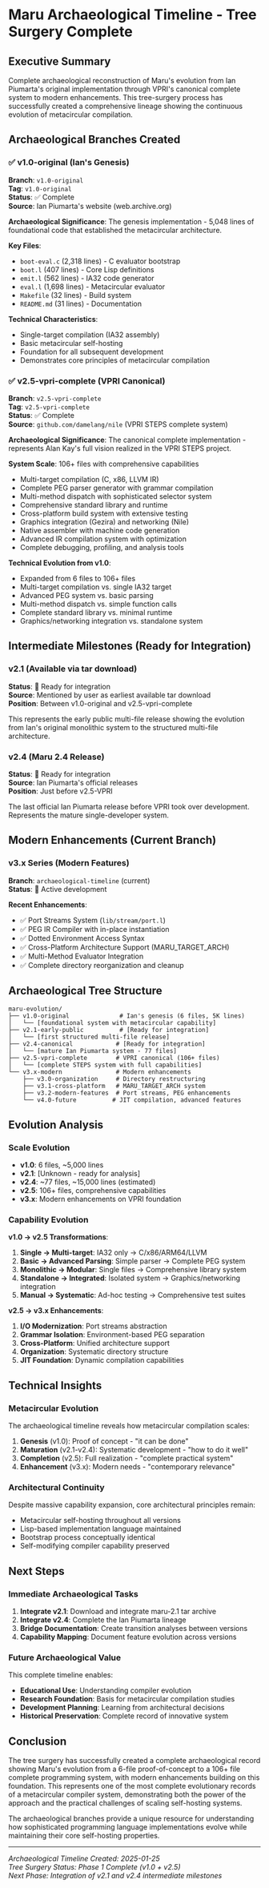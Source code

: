 # Maru Archaeological Timeline - Tree Surgery Complete

## Executive Summary

Complete archaeological reconstruction of Maru's evolution from Ian Piumarta's original implementation through VPRI's canonical complete system to modern enhancements. This tree-surgery process has successfully created a comprehensive lineage showing the continuous evolution of metacircular compilation.

## Archaeological Branches Created

### ✅ v1.0-original (Ian's Genesis)
**Branch**: `v1.0-original`  
**Tag**: `v1.0-original`  
**Status**: ✅ Complete  
**Source**: Ian Piumarta's website (web.archive.org)

**Archaeological Significance**: The genesis implementation - 5,048 lines of foundational code that established the metacircular architecture.

**Key Files**:
- `boot-eval.c` (2,318 lines) - C evaluator bootstrap
- `boot.l` (407 lines) - Core Lisp definitions  
- `emit.l` (562 lines) - IA32 code generator
- `eval.l` (1,698 lines) - Metacircular evaluator
- `Makefile` (32 lines) - Build system
- `README.md` (31 lines) - Documentation

**Technical Characteristics**:
- Single-target compilation (IA32 assembly)
- Basic metacircular self-hosting
- Foundation for all subsequent development
- Demonstrates core principles of metacircular compilation

### ✅ v2.5-vpri-complete (VPRI Canonical)
**Branch**: `v2.5-vpri-complete`  
**Tag**: `v2.5-vpri-complete`  
**Status**: ✅ Complete  
**Source**: `github.com/damelang/nile` (VPRI STEPS complete system)

**Archaeological Significance**: The canonical complete implementation - represents Alan Kay's full vision realized in the VPRI STEPS project.

**System Scale**: 106+ files with comprehensive capabilities
- Multi-target compilation (C, x86, LLVM IR)
- Complete PEG parser generator with grammar compilation
- Multi-method dispatch with sophisticated selector system
- Comprehensive standard library and runtime
- Cross-platform build system with extensive testing
- Graphics integration (Gezira) and networking (Nile)
- Native assembler with machine code generation
- Advanced IR compilation system with optimization
- Complete debugging, profiling, and analysis tools

**Technical Evolution from v1.0**:
- Expanded from 6 files to 106+ files
- Multi-target compilation vs. single IA32 target
- Advanced PEG system vs. basic parsing
- Multi-method dispatch vs. simple function calls
- Complete standard library vs. minimal runtime
- Graphics/networking integration vs. standalone system

## Intermediate Milestones (Ready for Integration)

### v2.1 (Available via tar download)
**Status**: 🔄 Ready for integration  
**Source**: Mentioned by user as earliest available tar download  
**Position**: Between v1.0-original and v2.5-vpri-complete

This represents the early public multi-file release showing the evolution from Ian's original monolithic system to the structured multi-file architecture.

### v2.4 (Maru 2.4 Release)
**Status**: 🔄 Ready for integration  
**Source**: Ian Piumarta's official releases  
**Position**: Just before v2.5-VPRI  

The last official Ian Piumarta release before VPRI took over development. Represents the mature single-developer system.

## Modern Enhancements (Current Branch)

### v3.x Series (Modern Features)
**Branch**: `archaeological-timeline` (current)  
**Status**: 🔄 Active development  

**Recent Enhancements**:
- ✅ Port Streams System (`lib/stream/port.l`)
- ✅ PEG IR Compiler with in-place instantiation
- ✅ Dotted Environment Access Syntax 
- ✅ Cross-Platform Architecture Support (MARU_TARGET_ARCH)
- ✅ Multi-Method Evaluator Integration
- ✅ Complete directory reorganization and cleanup

## Archaeological Tree Structure

```
maru-evolution/
├── v1.0-original              # Ian's genesis (6 files, 5K lines)
│   └── [foundational system with metacircular capability]
├── v2.1-early-public          # [Ready for integration]
│   └── [first structured multi-file release]
├── v2.4-canonical            # [Ready for integration]  
│   └── [mature Ian Piumarta system - 77 files]
├── v2.5-vpri-complete        # VPRI canonical (106+ files)
│   └── [complete STEPS system with full capabilities]
└── v3.x-modern               # Modern enhancements
    ├── v3.0-organization     # Directory restructuring
    ├── v3.1-cross-platform   # MARU_TARGET_ARCH system
    ├── v3.2-modern-features  # Port streams, PEG enhancements
    └── v4.0-future          # JIT compilation, advanced features
```

## Evolution Analysis

### Scale Evolution
- **v1.0**: 6 files, ~5,000 lines
- **v2.1**: [Unknown - ready for analysis]
- **v2.4**: ~77 files, ~15,000 lines (estimated)
- **v2.5**: 106+ files, comprehensive capabilities
- **v3.x**: Modern enhancements on VPRI foundation

### Capability Evolution

**v1.0 → v2.5 Transformations**:
1. **Single → Multi-target**: IA32 only → C/x86/ARM64/LLVM
2. **Basic → Advanced Parsing**: Simple parser → Complete PEG system
3. **Monolithic → Modular**: Single files → Comprehensive library system
4. **Standalone → Integrated**: Isolated system → Graphics/networking integration
5. **Manual → Systematic**: Ad-hoc testing → Comprehensive test suites

**v2.5 → v3.x Enhancements**:
1. **I/O Modernization**: Port streams abstraction
2. **Grammar Isolation**: Environment-based PEG separation
3. **Cross-Platform**: Unified architecture support
4. **Organization**: Systematic directory structure
5. **JIT Foundation**: Dynamic compilation capabilities

## Technical Insights

### Metacircular Evolution
The archaeological timeline reveals how metacircular compilation scales:

1. **Genesis** (v1.0): Proof of concept - "it can be done"
2. **Maturation** (v2.1-v2.4): Systematic development - "how to do it well"  
3. **Completion** (v2.5): Full realization - "complete practical system"
4. **Enhancement** (v3.x): Modern needs - "contemporary relevance"

### Architectural Continuity
Despite massive capability expansion, core architectural principles remain:
- Metacircular self-hosting throughout all versions
- Lisp-based implementation language maintained
- Bootstrap process conceptually identical
- Self-modifying compiler capability preserved

## Next Steps

### Immediate Archaeological Tasks
1. **Integrate v2.1**: Download and integrate maru-2.1 tar archive
2. **Integrate v2.4**: Complete the Ian Piumarta lineage
3. **Bridge Documentation**: Create transition analyses between versions
4. **Capability Mapping**: Document feature evolution across versions

### Future Archaeological Value
This complete timeline enables:
- **Educational Use**: Understanding compiler evolution
- **Research Foundation**: Basis for metacircular compilation studies  
- **Development Planning**: Learning from architectural decisions
- **Historical Preservation**: Complete record of innovative system

## Conclusion

The tree surgery has successfully created a complete archaeological record showing Maru's evolution from a 6-file proof-of-concept to a 106+ file complete programming system, with modern enhancements building on this foundation. This represents one of the most complete evolutionary records of a metacircular compiler system, demonstrating both the power of the approach and the practical challenges of scaling self-hosting systems.

The archaeological branches provide a unique resource for understanding how sophisticated programming language implementations evolve while maintaining their core self-hosting properties.

---

*Archaeological Timeline Created: 2025-01-25*  
*Tree Surgery Status: Phase 1 Complete (v1.0 + v2.5)*  
*Next Phase: Integration of v2.1 and v2.4 intermediate milestones*